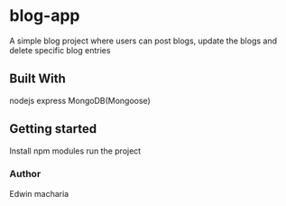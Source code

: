 # blog-app
A simple blog project where users can post blogs, update the blogs and delete specific blog entries
## Built With
nodejs
express
MongoDB(Mongoose)
## Getting started
Install npm modules
run the project
### Author
Edwin macharia
